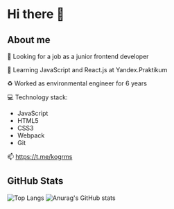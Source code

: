 # Hi there 👋 
## About me
:mag_right: Looking for a job as a junior frontend developer

:seedling: Learning JavaScript and React.js at Yandex.Praktikum

:recycle: Worked as environmental engineer for 6 years

:computer: Technology stack:
* JavaScript
* HTML5
* CSS3
* Webpack
* Git

:mailbox: https://t.me/kogrms

## GitHub Stats
![Top Langs](https://github-readme-stats.vercel.app/api/top-langs/?username=kogrms&show_icons=true&theme=vue-dark)
![Anurag's GitHub stats](https://github-readme-stats.vercel.app/api?username=kogrms&show_icons=true&theme=vue-dark)
